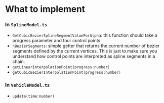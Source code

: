# What to implement

### In `SplineModel.ts`

- `GetCubicBezierSplineSegmentValueForAlpha`: this function should take a progress parameter and four control points 
- `nBezierSegments`: simple getter that returns the current number of bezier segments defined by the current vertices. This is just to make sure you understand how control points are interpreted as spline segments in a chain.
- `getLinearInterpolationPoint(progress:number)`
- `getCubicBezierInterpolationPoint(progress:number)`


### In `VehicleModel.ts`
- `update(time:number)`
